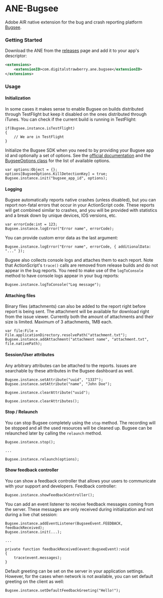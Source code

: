 # ANE-Bugsee

Adobe AIR native extension for the bug and crash reporting platform [Bugsee](https://www.bugsee.com).

### Getting Started

Download the ANE from the [releases](../../releases/) page and add it to your app's descriptor:

```xml
<extensions>
    <extensionID>com.digitalstrawberry.ane.bugsee</extensionID>
</extensions>
```

### Usage

#### Initialization

In some cases it makes sense to enable Bugsee on builds distributed through TestFlight but keep it disabled on the ones distributed through iTunes. You can check if the current build is running in TestFlight:

```as3
if(Bugsee.instance.isTestFlight)
{
    // We are in TestFlight
}
```

Initialize the Bugsee SDK when you need to by providing your Bugsee app id and optionally a set of options. See the [official documentation](https://docs.bugsee.com/sdk/ios/configuration/#available-options) and the [BugseeOptions class](actionscript/common/src/com/digitalstrawberry/ane/bugsee/BugseeOptions.as) for the list of available options.

```as3
var options:Object = {};
options[BugseeOptions.KillDetectionKey] = true;
Bugsee.instance.init("bugsee_app_id", options);
```

#### Logging

Bugsee automatically reports native crashes (unless disabled), but you can report non-fatal errors that occur in your ActionScript code. These reports will get combined similar to crashes, and you will be provided with statistics and a break down by unique devices, IOS versions, etc.

```as3
var errorCode:int = 123;
Bugsee.instance.logError("Error name", errorCode);
```

You can provide custom error data as the last argument:

```as3
Bugsee.instance.logError("Error name", errorCode, { additionalData: "..." });
```

Bugsee also collects console logs and attaches them to each report. Note that ActionScript's `trace()` calls are removed from release builds and do not appear in the bug reports. You need to make use of the `logToConsole` method to have console logs appear in your bug reports:

```as3
Bugsee.instance.logToConsole("Log message");
```

#### Attaching files

Binary files (attachments) can also be added to the report right before report is being sent. The attachment will be available for download right from the issue viewer. Currently both the amount of attachments and their size is limited. Maximum of 3 attachments, 1MB each.

```as3
var file:File = File.applicationDirectory.resolvePath("attachment.txt");
Bugsee.instance.addAttachment("attachment name", "attachment.txt", file.nativePath);
```

#### Session/User attributes

Any arbitrary attributes can be attached to the reports. Issues are searchable by these attributes in the Bugsee dashboard as well.

```as3
Bugsee.instance.setAttribute("uuid", "1337");
Bugsee.instance.setAttribute("name", "John Doe");

Bugsee.instance.clearAttribute("uuid");

Bugsee.instance.clearAttributes();
```

#### Stop / Relaunch

You can stop Bugsee completely using the `stop` method. The recording will be stopped and all the used resources will be cleaned up. Bugsee can be relaunched later by calling the `relaunch` method.

```as3
Bugsee.instance.stop();

...

Bugsee.instance.relaunch(options);
```

#### Show feedback controller

You can show a feedback controller that allows your users to communicate with your support and developers.
Feedback controller:

```as3
Bugsee.instance.showFeedbackController();
```

You can add an event listener to receive feedback messages coming from the server. These messages are only received during initialization and not during a live chat session:

```as3
Bugsee.instance.addEventListener(BugseeEvent.FEEDBACK, feedbackReceived);
Bugsee.instance.init(...);

...

private function feedbackReceived(event:BugseeEvent):void
{
	trace(event.messages);
}
```

Default greeting can be set on the server in your application settings. However, for the cases when network is not available, you can set default greeting on the client as well:

```as3
Bugsee.instance.setDefaultFeedbackGreeting("Hello!");
```